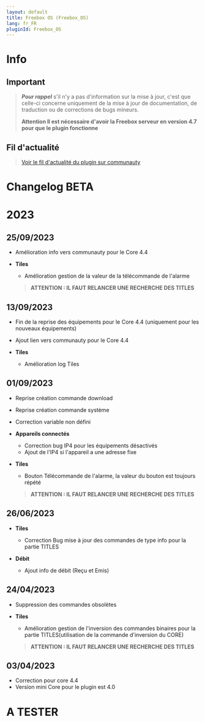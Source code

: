 ```yaml
---
layout: default
title: Freebox OS (Freebox_OS)
lang: fr_FR
pluginId: Freebox_OS
---
```


# Info

## Important

> **_Pour rappel_** s'il n'y a pas d'information sur la mise à jour, c'est que celle-ci concerne uniquement de la mise à jour de documentation, de traduction ou de corrections de bugs mineurs.
>
> **Attention Il est nécessaire d'avoir la Freebox serveur en version 4.7 pour que le plugin fonctionne**

## Fil d'actualité

> [Voir le fil d'actualité du plugin sur communauty](https://community.jeedom.com/t/info-plugin-freebox-mise-a-jour-des-composants-de-la-delta-tiles-systeme/30673)

# Changelog BETA

# 2023

## 25/09/2023

- Amélioration info vers communauty pour le Core 4.4

- **Tiles**
 
    - Amélioration gestion de la valeur de la télécommande de l'alarme

    > **ATTENTION : IL FAUT RELANCER UNE RECHERCHE DES TITLES**

## 13/09/2023

- Fin de la reprise des équipements pour le Core 4.4 (uniquement pour les nouveaux équipements)
- Ajout lien vers communauty pour le Core 4.4

- **Tiles**

    - Amélioration log Tiles

## 01/09/2023

- Reprise création commande download
- Reprise création commande système
- Correction variable non défini

- **Appareils connectés**

    - Correction bug IP4 pour les équipements désactivés
    - Ajout de l'IP4 si l'appareil a une adresse fixe

- **Tiles**

    - Bouton Télécommande de l'alarme, la valeur du bouton est toujours répété
    > **ATTENTION : IL FAUT RELANCER UNE RECHERCHE DES TITLES**

## 26/06/2023

- **Tiles**

    - Correction Bug mise à jour des commandes de type info pour la partie TITLES

- **Débit**

    - Ajout info de débit (Reçu et Emis)


## 24/04/2023

- Suppression des commandes obsolètes

- **Tiles**

    - Amélioration gestion de l'inversion des commandes binaires pour la partie TITLES(utilisation de la commande d'inversion du CORE)
    > **ATTENTION : IL FAUT RELANCER UNE RECHERCHE DES TITLES**

## 03/04/2023

- Correction pour core 4.4
- Version mini Core pour le plugin est 4.0

# A TESTER

